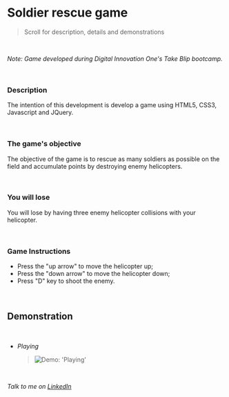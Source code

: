 # Soldier rescue game

> Scroll for description, details and demonstrations

&nbsp;

_Note: Game developed during Digital Innovation One's Take Blip bootcamp._

&nbsp;

### Description

The intention of this development is develop a game using HTML5, CSS3, Javascript and JQuery.

&nbsp;

### The game's objective

The objective of the game is to rescue as many soldiers as possible on the field and accumulate points by destroying enemy helicopters.

&nbsp;

### You will lose

You will lose by having three enemy helicopter collisions with your helicopter.

&nbsp;

### Game Instructions

- Press the "up arrow" to move the helicopter up;
- Press the "down arrow" to move the helicopter down;
- Press "D" key to shoot the enemy.

&nbsp;

## Demonstration

&nbsp;

- _Playing_
  &nbsp;
  > ![Demo: 'Playing'](src/assets/demo/demo.gif)

&nbsp;

_Talk to me on [LinkedIn]_

[linkedin]: https://www.linkedin.com/in/dsrivan/
